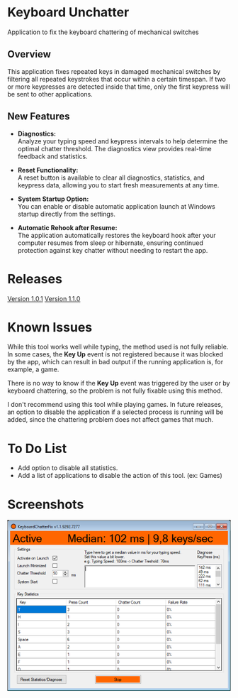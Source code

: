 # Keyboard Unchatter
Application to fix the keyboard chattering of mechanical switches

## Overview

This application fixes repeated keys in damaged mechanical switches by filtering all repeated keystrokes that occur within a certain timespan. If two or more keypresses are detected inside that time, only the first keypress will be sent to other applications.

## New Features

- **Diagnostics:**  
  Analyze your typing speed and keypress intervals to help determine the optimal chatter threshold. The diagnostics view provides real-time feedback and statistics.

- **Reset Functionality:**  
  A reset button is available to clear all diagnostics, statistics, and keypress data, allowing you to start fresh measurements at any time.

- **System Startup Option:**  
  You can enable or disable automatic application launch at Windows startup directly from the settings.
  
- **Automatic Rehook after Resume:**  
  The application automatically restores the keyboard hook after your computer resumes from sleep or hibernate, ensuring continued protection against key chatter without needing to restart the app.

# Releases

[Version 1.0.1](https://github.com/ZoserLock/keyboard-unchatter/releases/tag/v1.0.1)
[Version 1.1.0](https://github.com/rootjumper/keyboard-unchatter/releases/tag/v1.1.0)

# Known Issues

While this tool works well while typing, the method used is not fully reliable. In some cases, the **Key Up** event is not registered because it was blocked by the app, which can result in bad output if the running application is, for example, a game.

There is no way to know if the **Key Up** event was triggered by the user or by keyboard chattering, so the problem is not fully fixable using this method.

I don't recommend using this tool while playing games. In future releases, an option to disable the application if a selected process is running will be added, since the chattering problem does not affect games that much.

# To Do List

* Add option to disable all statistics.
* Add a list of applications to disable the action of this tool. (ex: Games)

# Screenshots

![Example](https://github.com/rootjumper/keyboard-unchatter/raw/master/Images/example.png)
